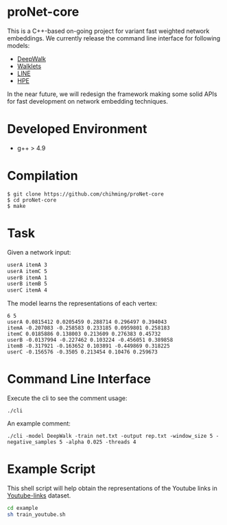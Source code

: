 # proNet-core
This is a C++-based on-going project for variant fast weighted network embeddings. We currently release the command line interface for following models:
- [DeepWalk](http://dl.acm.org/citation.cfm?id=2623732)
- [Walklets](https://arxiv.org/abs/1605.02115)
- [LINE](http://dl.acm.org/citation.cfm?id=2741093)
- [HPE](http://dl.acm.org/citation.cfm?id=2959169)

In the near future, we will redesign the framework making some solid APIs for fast development on network embedding techniques.

# Developed Environment
- g++ > 4.9

# Compilation
```
$ git clone https://github.com/chihming/proNet-core
$ cd proNet-core
$ make
```

# Task
Given a network input:
```txt
userA itemA 3
userA itemC 5
userB itemA 1
userB itemB 5
userC itemA 4
```
The model learns the representations of each vertex:
```
6 5
userA 0.0815412 0.0205459 0.288714 0.296497 0.394043
itemA -0.207083 -0.258583 0.233185 0.0959801 0.258183
itemC 0.0185886 0.138003 0.213609 0.276383 0.45732
userB -0.0137994 -0.227462 0.103224 -0.456051 0.389858
itemB -0.317921 -0.163652 0.103891 -0.449869 0.318225
userC -0.156576 -0.3505 0.213454 0.10476 0.259673
```

# Command Line Interface
Execute the cli to see the comment usage:
```
./cli
```
An example comment:
```
./cli -model DeepWalk -train net.txt -output rep.txt -window_size 5 -negative_samples 5 -alpha 0.025 -threads 4
```

# Example Script
This shell script will help obtain the representations of the Youtube links in [Youtube-links](http://socialnetworks.mpi-sws.mpg.de/data/youtube-links.txt.gz) dataset.
```sh
cd example
sh train_youtube.sh
```
